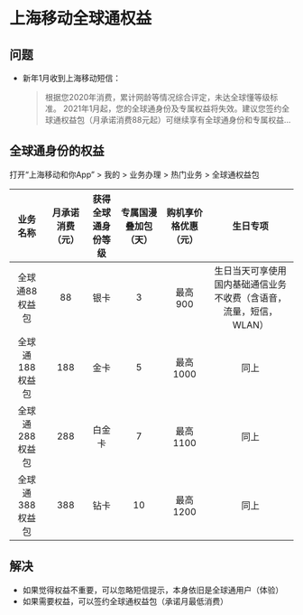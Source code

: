 # 上海移动全球通权益

## 问题
* 新年1月收到上海移动短信：
  > 根据您2020年消费，累计网龄等情况综合评定，未达全球懂等级标准。
    2021年1月起，您的全球通身份及专属权益将失效。建议您签约全球通权益包（月承诺消费88元起）可继续享有全球通身份和专属权益...

## 全球通身份的权益
打开“上海移动和你App” > 我的 > 业务办理 > 热门业务 > 全球通权益包

| 业务名称 | 月承诺消费（元）| 获得全球通身份等级 | 专属国漫叠加包（天）| 购机享价格优惠（元）| 生日专项 |
| :--: | :--: | :--: | :--: | :--: | :--: |
| 全球通88权益包 | 88 | 银卡 | 3 | 最高 900 | 生日当天可享使用国内基础通信业务不收费（含语音，流量，短信，WLAN）|
| 全球通188权益包 | 188 | 金卡 | 5 | 最高 1000 | 同上 | 
| 全球通288权益包 | 288 | 白金卡 | 7 | 最高 1100 | 同上 |
| 全球通388权益包 | 388 | 钻卡 | 10 | 最高 1200 | 同上 |

## 解决
* 如果觉得权益不重要，可以忽略短信提示，本身依旧是全球通用户（体验）
* 如果需要权益，可以签约全球通权益包（承诺月最低消费）

